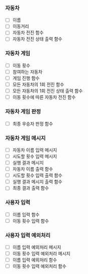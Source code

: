 
### 자동차
- [ ] 이름
- [ ] 이동거리
- [ ] 자동차 전진 함수
- [ ] 자동차 전진 상태 출력 함수 

### 자동차 게임
- [ ] 이동 횟수
- [ ] 참여하는 자동차
- [ ] 게임 진행 함수
- [ ] 모든 자동차의 1회 전진 함수
- [ ] 모든 자동차의 1회 전진 상태 출력 함수
- [ ] 이동 횟수에 따른 자동차 전진 함수

### 자동차 게임 판정
- [ ] 최종 우승자 판정 함수

### 자동차 게임 메시지
- [ ] 자동차 이름 입력 메시지
- [ ] 시도할 횟수 입력 메시지
- [ ] 실행 결과 메시지
- [ ] 자동차 이름 출력 함수
- [ ] 시도할 횟수 입력 출력 함수
- [ ] 실행 결과 메시지 출력 함수
- [ ] 최종 결과 출력 함수

### 사용자 입력
- [ ] 이름 입력 함수
- [ ] 이동 횟수 입력 함수

### 사용자 입력 예외처리
- [ ] 이름 입력 예외처리 메시지
- [ ] 이동 횟수 입력 예외처리 메시지
- [ ] 이름 입력 예외처리 함수
- [ ] 이동 횟수 입력 예외처리 함수
